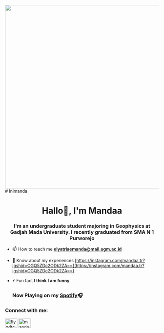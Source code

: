 <div align="center" width="500">
<img src="https://im3.ezgif.com/tmp/ezgif-3-92bab5e782.gif" width="600">
</div>
# inimanda
<h1 align="center">Hallo👋, I'm Mandaa</h1>
<h3 align="center">I'm an undergraduate student majoring in Geophysics at Gadjah Mada University. I recently graduated from SMA N 1 Purworejo</h3>

- 📫 How to reach me **elyatriaemanda@mail.ugm.ac.id**

- 📄 Know about my experiences [https://instagram.com/mandaa.tr?igshid=OGQ5ZDc2ODk2ZA==](https://instagram.com/mandaa.tr?igshid=OGQ5ZDc2ODk2ZA==)

- ⚡ Fun fact **I think I am funny**

  
  ### Now Playing on my <a href="https://open.spotify.com/user/kjx8cnunh1ysi5qlv9qtjbsdt?si=4vJfyDTSQ6qnVvfeD8o7dQ">Spotify</a>🎧

<h3 align="left">Connect with me:</h3>
<p align="left">
<a href="https://twitter.com/flygdtchmn" target="blank"><img align="center" src="https://raw.githubusercontent.com/rahuldkjain/github-profile-readme-generator/master/src/images/icons/Social/twitter.svg" alt="flygdtchmn" height="30" width="40" /></a>
<a href="https://instagram.com/mandaa.tr" target="blank"><img align="center" src="https://raw.githubusercontent.com/rahuldkjain/github-profile-readme-generator/master/src/images/icons/Social/instagram.svg" alt="mandaa.tr" height="30" width="40" /></a>
</p>
